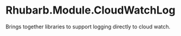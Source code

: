 # Rhubarb.Module.CloudWatchLog
Brings together libraries to support logging directly to cloud watch.
